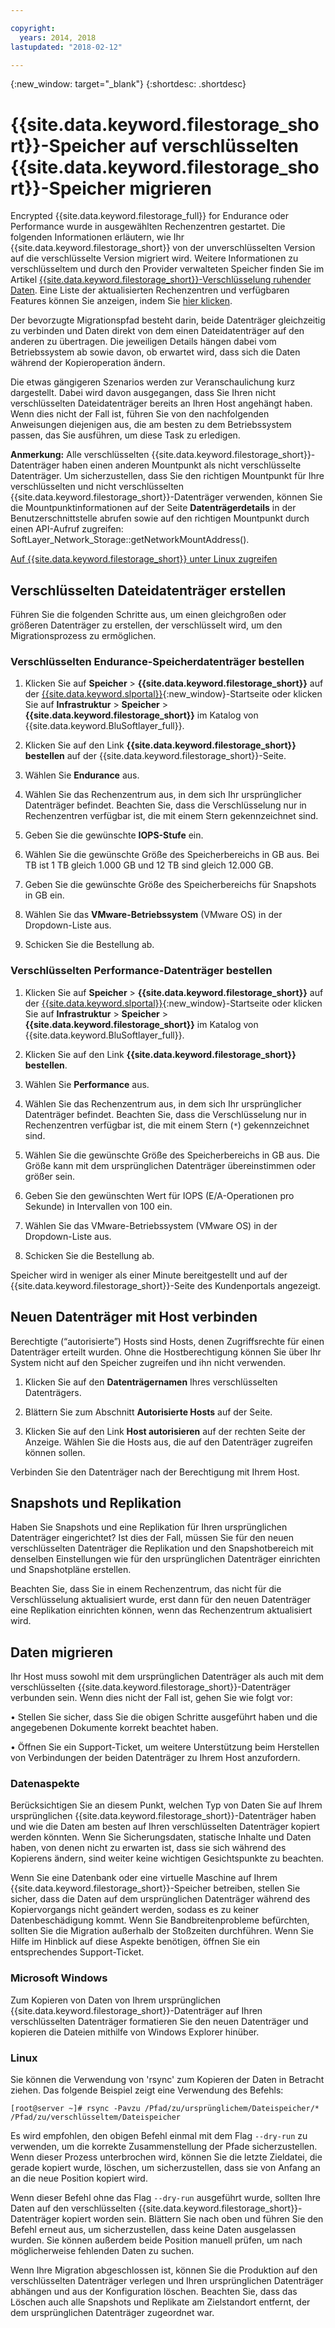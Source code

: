 ```yaml
---

copyright:
  years: 2014, 2018
lastupdated: "2018-02-12"

---
```

{:new_window: target="_blank"}
{:shortdesc: .shortdesc}
 
# {{site.data.keyword.filestorage_short}}-Speicher auf verschlüsselten {{site.data.keyword.filestorage_short}}-Speicher migrieren

Encrypted {{site.data.keyword.filestorage_full}} for Endurance oder Performance wurde in ausgewählten Rechenzentren gestartet. Die folgenden Informationen erläutern, wie Ihr {{site.data.keyword.filestorage_short}} von der unverschlüsselten Version auf die verschlüsselte Version migriert wird. Weitere Informationen zu verschlüsseltem und durch den Provider verwalteten Speicher finden Sie im Artikel [{{site.data.keyword.filestorage_short}}-Verschlüsselung ruhender Daten](block-file-storage-encryption-rest.html). Eine Liste der aktualisierten Rechenzentren und verfügbaren Features können Sie anzeigen, indem Sie [hier klicken](new-ibm-block-and-file-storage-location-and-features).

Der bevorzugte Migrationspfad besteht darin, beide Datenträger gleichzeitig zu verbinden und Daten direkt von dem einen Dateidatenträger auf den anderen zu übertragen. Die jeweiligen Details hängen dabei vom Betriebssystem ab sowie davon, ob erwartet wird, dass sich die Daten während der Kopieroperation ändern.

Die etwas gängigeren Szenarios werden zur Veranschaulichung kurz dargestellt. Dabei wird davon ausgegangen, dass Sie Ihren nicht verschlüsselten Dateidatenträger bereits an Ihren Host angehängt haben. Wenn dies nicht der Fall ist, führen Sie von den nachfolgenden Anweisungen diejenigen aus, die am besten zu dem Betriebssystem passen, das Sie ausführen, um diese Task zu erledigen. 

**Anmerkung:** Alle verschlüsselten {{site.data.keyword.filestorage_short}}-Datenträger haben einen anderen Mountpunkt als nicht verschlüsselte Datenträger.  Um sicherzustellen, dass Sie den richtigen Mountpunkt für Ihre verschlüsselten und nicht verschlüsselten {{site.data.keyword.filestorage_short}}-Datenträger verwenden, können Sie die Mountpunktinformationen auf der Seite **Datenträgerdetails** in der Benutzerschnittstelle abrufen sowie auf den richtigen Mountpunkt durch einen API-Aufruf zugreifen: SoftLayer_Network_Storage::getNetworkMountAddress().

[Auf {{site.data.keyword.filestorage_short}} unter Linux zugreifen](accessing-file-storage-linux.html)

## Verschlüsselten Dateidatenträger erstellen

Führen Sie die folgenden Schritte aus, um einen gleichgroßen oder größeren Datenträger zu erstellen, der verschlüsselt wird, um den Migrationsprozess zu ermöglichen.

### Verschlüsselten Endurance-Speicherdatenträger bestellen

1. Klicken Sie auf **Speicher** > **{{site.data.keyword.filestorage_short}}** auf der [{{site.data.keyword.slportal}}](https://control.softlayer.com/){:new_window}-Startseite oder klicken Sie auf **Infrastruktur** > **Speicher** > **{{site.data.keyword.filestorage_short}}** im Katalog von {{site.data.keyword.BluSoftlayer_full}}.

2. Klicken Sie auf den Link **{{site.data.keyword.filestorage_short}} bestellen** auf der {{site.data.keyword.filestorage_short}}-Seite.

3. Wählen Sie **Endurance** aus.

4. Wählen Sie das Rechenzentrum aus, in dem sich Ihr ursprünglicher Datenträger befindet. Beachten Sie, dass die Verschlüsselung nur in Rechenzentren verfügbar ist, die mit einem Stern gekennzeichnet sind.

5. Geben Sie die gewünschte **IOPS-Stufe** ein.

6. Wählen Sie die gewünschte Größe des Speicherbereichs in GB aus. Bei TB ist 1 TB gleich 1.000 GB und 12 TB sind gleich 12.000 GB.

7. Geben Sie die gewünschte Größe des Speicherbereichs für Snapshots in GB ein.

8. Wählen Sie das **VMware-Betriebssystem** (VMware OS) in der Dropdown-Liste aus.

9. Schicken Sie die Bestellung ab.
 
### Verschlüsselten Performance-Datenträger bestellen

1. Klicken Sie auf **Speicher** > **{{site.data.keyword.filestorage_short}}** auf der [{{site.data.keyword.slportal}}](https://control.softlayer.com/){:new_window}-Startseite oder klicken Sie auf **Infrastruktur** > **Speicher** > **{{site.data.keyword.filestorage_short}}** im Katalog von {{site.data.keyword.BluSoftlayer_full}}.

2. Klicken Sie auf den Link **{{site.data.keyword.filestorage_short}} bestellen**.

3. Wählen Sie **Performance** aus.

4. Wählen Sie das Rechenzentrum aus, in dem sich Ihr ursprünglicher Datenträger befindet. Beachten Sie, dass die Verschlüsselung nur in Rechenzentren verfügbar ist, die mit einem Stern (`*`) gekennzeichnet sind.

5. Wählen Sie die gewünschte Größe des Speicherbereichs in GB aus. Die Größe kann mit dem ursprünglichen Datenträger übereinstimmen oder größer sein.

6. Geben Sie den gewünschten Wert für IOPS (E/A-Operationen pro Sekunde) in Intervallen von 100 ein.

7. Wählen Sie das VMware-Betriebssystem (VMware OS) in der Dropdown-Liste aus.

8. Schicken Sie die Bestellung ab.

Speicher wird in weniger als einer Minute bereitgestellt und auf der {{site.data.keyword.filestorage_short}}-Seite des Kundenportals angezeigt.

 
## Neuen Datenträger mit Host verbinden

Berechtigte (“autorisierte”) Hosts sind Hosts, denen Zugriffsrechte für einen Datenträger erteilt wurden. Ohne die Hostberechtigung können Sie über Ihr System nicht auf den Speicher zugreifen und ihn nicht verwenden.

1. Klicken Sie auf den **Datenträgernamen** Ihres verschlüsselten Datenträgers.

2. Blättern Sie zum Abschnitt **Autorisierte Hosts** auf der Seite.

3. Klicken Sie auf den Link **Host autorisieren** auf der rechten Seite der Anzeige. Wählen Sie die Hosts aus, die auf den Datenträger zugreifen können sollen.

Verbinden Sie den Datenträger nach der Berechtigung mit Ihrem Host.

 
## Snapshots und Replikation

Haben Sie Snapshots und eine Replikation für Ihren ursprünglichen Datenträger eingerichtet? Ist dies der Fall, müssen Sie für den neuen verschlüsselten Datenträger die Replikation und den Snapshotbereich mit denselben Einstellungen wie für den ursprünglichen Datenträger einrichten und Snapshotpläne erstellen. 

Beachten Sie, dass Sie in einem Rechenzentrum, das nicht für die Verschlüsselung aktualisiert wurde, erst dann für den neuen Datenträger eine Replikation einrichten können, wenn das Rechenzentrum aktualisiert wird.

 
## Daten migrieren

Ihr Host muss sowohl mit dem ursprünglichen Datenträger als auch mit dem verschlüsselten {{site.data.keyword.filestorage_short}}-Datenträger verbunden sein. Wenn dies nicht der Fall ist, gehen Sie wie folgt vor:

• Stellen Sie sicher, dass Sie die obigen Schritte ausgeführt haben und die angegebenen Dokumente korrekt beachtet haben.

• Öffnen Sie ein Support-Ticket, um weitere Unterstützung beim Herstellen von Verbindungen der beiden Datenträger zu Ihrem Host anzufordern.

### Datenaspekte

Berücksichtigen Sie an diesem Punkt, welchen Typ von Daten Sie auf Ihrem ursprünglichen {{site.data.keyword.filestorage_short}}-Datenträger haben und wie die Daten am besten auf Ihren verschlüsselten Datenträger kopiert werden könnten. Wenn Sie Sicherungsdaten, statische Inhalte und Daten haben, von denen nicht zu erwarten ist, dass sie sich während des Kopierens ändern, sind weiter keine wichtigen Gesichtspunkte zu beachten.

Wenn Sie eine Datenbank oder eine virtuelle Maschine auf Ihrem {{site.data.keyword.filestorage_short}}-Speicher betreiben, stellen Sie sicher, dass die Daten auf dem ursprünglichen Datenträger während des Kopiervorgangs nicht geändert werden, sodass es zu keiner Datenbeschädigung kommt. Wenn Sie Bandbreitenprobleme befürchten, sollten Sie die Migration außerhalb der Stoßzeiten durchführen. Wenn Sie Hilfe im Hinblick auf diese Aspekte benötigen, öffnen Sie ein entsprechendes Support-Ticket.

### Microsoft Windows

Zum Kopieren von Daten von Ihrem ursprünglichen {{site.data.keyword.filestorage_short}}-Datenträger auf Ihren verschlüsselten Datenträger formatieren Sie den neuen Datenträger und kopieren die Dateien mithilfe von Windows Explorer hinüber.

### Linux

Sie können die Verwendung von 'rsync' zum Kopieren der Daten in Betracht ziehen. Das folgende Beispiel zeigt eine Verwendung des Befehls:

`[root@server ~]# rsync -Pavzu /Pfad/zu/ursprünglichem/Dateispeicher/* /Pfad/zu/verschlüsseltem/Dateispeicher` 

Es wird empfohlen, den obigen Befehl einmal mit dem Flag `--dry-run` zu verwenden, um die korrekte Zusammenstellung der Pfade sicherzustellen. Wenn dieser Prozess unterbrochen wird, können Sie die letzte Zieldatei, die gerade kopiert wurde, löschen, um sicherzustellen, dass sie von Anfang an an die neue Position kopiert wird.

Wenn dieser Befehl ohne das Flag `--dry-run` ausgeführt wurde, sollten Ihre Daten auf den verschlüsselten {{site.data.keyword.filestorage_short}}-Datenträger kopiert worden sein. Blättern Sie nach oben und führen Sie den Befehl erneut aus, um sicherzustellen, dass keine Daten ausgelassen wurden. Sie können außerdem beide Position manuell prüfen, um nach möglicherweise fehlenden Daten zu suchen.

Wenn Ihre Migration abgeschlossen ist, können Sie die Produktion auf den verschlüsselten Datenträger verlegen und Ihren ursprünglichen Datenträger abhängen und aus der Konfiguration löschen. Beachten Sie, dass das Löschen auch alle Snapshots und Replikate am Zielstandort entfernt, der dem ursprünglichen Datenträger zugeordnet war.
